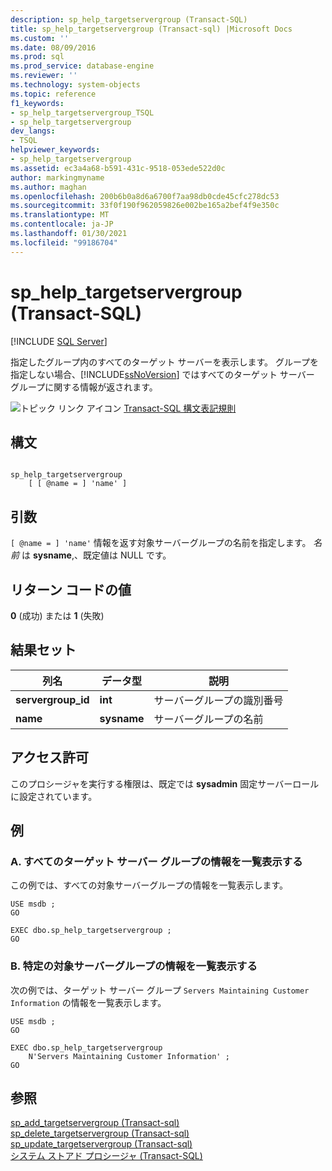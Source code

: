 ```yaml
---
description: sp_help_targetservergroup (Transact-SQL)
title: sp_help_targetservergroup (Transact-sql) |Microsoft Docs
ms.custom: ''
ms.date: 08/09/2016
ms.prod: sql
ms.prod_service: database-engine
ms.reviewer: ''
ms.technology: system-objects
ms.topic: reference
f1_keywords:
- sp_help_targetservergroup_TSQL
- sp_help_targetservergroup
dev_langs:
- TSQL
helpviewer_keywords:
- sp_help_targetservergroup
ms.assetid: ec3a4a68-b591-431c-9518-053ede522d0c
author: markingmyname
ms.author: maghan
ms.openlocfilehash: 200b6b0a8d6a6700f7aa98db0cde45cfc278dc53
ms.sourcegitcommit: 33f0f190f962059826e002be165a2bef4f9e350c
ms.translationtype: MT
ms.contentlocale: ja-JP
ms.lasthandoff: 01/30/2021
ms.locfileid: "99186704"
---
```

# <a name="sp_help_targetservergroup-transact-sql"></a>sp_help_targetservergroup (Transact-SQL)
[!INCLUDE [SQL Server](../../includes/applies-to-version/sqlserver.md)]

  指定したグループ内のすべてのターゲット サーバーを表示します。 グループを指定しない場合、[!INCLUDE[ssNoVersion](../../includes/ssnoversion-md.md)] ではすべてのターゲット サーバー グループに関する情報が返されます。  
  
 ![トピック リンク アイコン](../../database-engine/configure-windows/media/topic-link.gif "トピック リンク アイコン") [Transact-SQL 構文表記規則](../../t-sql/language-elements/transact-sql-syntax-conventions-transact-sql.md)  
  
## <a name="syntax"></a>構文  
  
```  
  
sp_help_targetservergroup  
    [ [ @name = ] 'name' ]  
```  
  
## <a name="argument"></a>引数  
`[ @name = ] 'name'` 情報を返す対象サーバーグループの名前を指定します。 *名前* は **sysname**,、既定値は NULL です。  
  
## <a name="return-code-values"></a>リターン コードの値  
 **0** (成功) または **1** (失敗)  
  
## <a name="result-sets"></a>結果セット  
  
|列名|データ型|説明|  
|-----------------|---------------|-----------------|  
|**servergroup_id**|**int**|サーバーグループの識別番号|  
|**name**|**sysname**|サーバーグループの名前|  
  
## <a name="permissions"></a>アクセス許可  
 このプロシージャを実行する権限は、既定では **sysadmin** 固定サーバーロールに設定されています。  
  
## <a name="examples"></a>例  
  
### <a name="a-listing-information-for-all-target-server-groups"></a>A. すべてのターゲット サーバー グループの情報を一覧表示する  
 この例では、すべての対象サーバーグループの情報を一覧表示します。  
  
```  
USE msdb ;  
GO  
  
EXEC dbo.sp_help_targetservergroup ;  
GO  
```  
  
### <a name="b-listing-information-for-a-specific-target-server-group"></a>B. 特定の対象サーバーグループの情報を一覧表示する  
 次の例では、ターゲット サーバー グループ `Servers Maintaining Customer Information` の情報を一覧表示します。  
  
```  
USE msdb ;  
GO  
  
EXEC dbo.sp_help_targetservergroup   
    N'Servers Maintaining Customer Information' ;  
GO  
```  
  
## <a name="see-also"></a>参照  
 [sp_add_targetservergroup &#40;Transact-sql&#41;](../../relational-databases/system-stored-procedures/sp-add-targetservergroup-transact-sql.md)   
 [sp_delete_targetservergroup &#40;Transact-sql&#41;](../../relational-databases/system-stored-procedures/sp-delete-targetservergroup-transact-sql.md)   
 [sp_update_targetservergroup &#40;Transact-sql&#41;](../../relational-databases/system-stored-procedures/sp-update-targetservergroup-transact-sql.md)   
 [システム ストアド プロシージャ &#40;Transact-SQL&#41;](../../relational-databases/system-stored-procedures/system-stored-procedures-transact-sql.md)  
  
  

